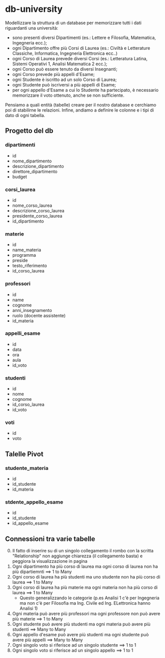 # db-university


Modellizzare la struttura di un database per memorizzare tutti i dati riguardanti una università:

 * sono presenti diversi Dipartimenti (es.: Lettere e Filosofia, Matematica, Ingegneria ecc.);
 * ogni Dipartimento offre più Corsi di Laurea (es.: Civiltà e Letterature Classiche, Informatica, Ingegneria Elettronica ecc..)
 * ogni Corso di Laurea prevede diversi Corsi (es.: Letteratura Latina, Sistemi Operativi 1, Analisi Matematica 2 ecc.);
 * ogni Corso può essere tenuto da diversi Insegnanti;
 * ogni Corso prevede più appelli d'Esame;
 * ogni Studente è iscritto ad un solo Corso di Laurea;
 * ogni Studente può iscriversi a più appelli di Esame;
 * per ogni appello d'Esame a cui lo Studente ha partecipato, è necessario memorizzare il voto ottenuto, anche se non sufficiente. 
 
 Pensiamo a quali entità (tabelle) creare per il nostro database e cerchiamo poi di stabilirne le relazioni. Infine, andiamo a definire le colonne e i tipi di dato di ogni tabella.

 ## Progetto del db

 ### dipartimenti
  - id
  - nome_dipartimento
  - descrizione_dipartimento
  - direttore_dipartimento
  - budget

 ### corsi_laurea
  - id
  - nome_corso_laurea
  - descrizione_corso_laurea
  - presidente_corso_laurea
  - id_dipartimento

 ### materie
  - id
  - name_materia
  - programma
  - preside
  - testo_riferimento
  - id_corso_laurea
 
 ### professori
  - id
  - name
  - cognome
  - anni_insegnamento
  - ruolo (docente assistente)
  - id_materia

 ### appelli_esame
  - id
  - data
  - ora
  - aula
  - id_voto


 ### studenti
  - id
  - nome
  - cognome
  - id_corso_laurea
  - id_voto

 ### voti
  - id
  - voto

 ## Talelle Pivot

 ### studente_materia
  - id
  - id_studente
  - id_materia

 ### stdente_appello_esame
  - id
  - id_studente
  - id_appello_esame


## Connessioni tra varie tabelle
 0. Il fatto di inserire su di un singolo collegamento il rombo con la scritta "Relationship" non aggiunge chiarezza (il collegamento basta) e peggiora  la visualizzazione in pagina   
 1. Ogni dipartimento ha più corso di laurea ma ogni corso di laurea non ha più dipartiemnti ==> 1 to Many
 2. Ogni corso di laurea ha più studenti ma uno studente non ha più corso di laurea ==> 1 to Many
 3. Ogni corso di laurea ha più materie ma ogni materia non ha più corso di laurea ==> 1 to Many
    * Questo generalizzando le categorie (p.es Analisi 1 c'è per Ingegneria ma non c'è per Filosofia ma Ing. Civile ed Ing. ELettronica hanno Analisi 1)
 4. Ogni materia può avere più professori ma ogni professore non può avere più materie ==> 1 to Many
 5. Ogni studente può avere più studenti ma ogni materia può avere più studenti ==> Many to Many
 6. Ogni appello d'esame può avere più studenti ma ogni studente può avere più appelli ==> Many to Many
 7. Ogni singolo voto si riferisce ad un singolo studente ==> 1 to 1
 8. Ogni singolo voto si riferisce ad un singolo appello ==> 1 to 1
